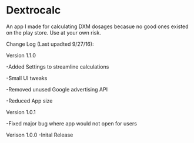 # Dextrocalc

An app I made for calculating DXM dosages becasue no good ones existed on the play store. Use at your own risk. 

Change Log (Last upadted 9/27/16):

Version 1.1.0

-Added Settings to streamline calculations 

-Small UI tweaks

-Removed unused Google advertising API

-Reduced App size


Version 1.0.1

-Fixed major bug where app would not open for users


Verison 1.0.0
-Inital Release
